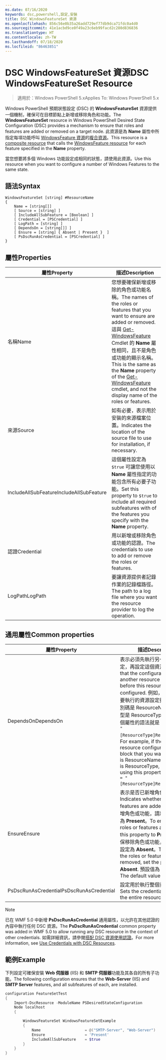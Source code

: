 ```yaml
---
ms.date: 07/16/2020
keywords: dsc,powershell,設定,安裝
title: DSC WindowsFeatureSet 資源
ms.openlocfilehash: 856c56e0b35a26add729ef77db9dca71fdc0a4d0
ms.sourcegitcommit: 41e1acbd9ce0f49a23c6eb99facd2c280d836836
ms.translationtype: HT
ms.contentlocale: zh-TW
ms.lasthandoff: 07/18/2020
ms.locfileid: "86463851"
---
```

# <a name="dsc-windowsfeatureset-resource"></a><span data-ttu-id="e7a4c-103">DSC WindowsFeatureSet 資源</span><span class="sxs-lookup"><span data-stu-id="e7a4c-103">DSC WindowsFeatureSet Resource</span></span>

> <span data-ttu-id="e7a4c-104">適用於：Windows PowerShell 5.x</span><span class="sxs-lookup"><span data-stu-id="e7a4c-104">Applies To: Windows PowerShell 5.x</span></span>

<span data-ttu-id="e7a4c-105">Windows PowerShell 預期狀態設定 (DSC) 的 **WindowsFeatureSet** 資源提供一個機制，確保可在目標節點上新增或移除角色和功能。</span><span class="sxs-lookup"><span data-stu-id="e7a4c-105">The **WindowsFeatureSet** resource in Windows PowerShell Desired State Configuration (DSC) provides a mechanism to ensure that roles and features are added or removed on a target node.</span></span> <span data-ttu-id="e7a4c-106">此資源是為 **Name** 屬性中所指定每項功能呼叫 [WindowsFeature 資源](windowsfeatureResource.md)的[複合資源](../../../resources/authoringResourceComposite.md)。</span><span class="sxs-lookup"><span data-stu-id="e7a4c-106">This resource is a [composite resource](../../../resources/authoringResourceComposite.md) that calls the [WindowsFeature resource](windowsfeatureResource.md) for each feature specified in the **Name** property.</span></span>

<span data-ttu-id="e7a4c-107">當您想要將多個 Windows 功能設定成相同的狀態，請使用此資源。</span><span class="sxs-lookup"><span data-stu-id="e7a4c-107">Use this resource when you want to configure a number of Windows Features to the same state.</span></span>

## <a name="syntax"></a><span data-ttu-id="e7a4c-108">語法</span><span class="sxs-lookup"><span data-stu-id="e7a4c-108">Syntax</span></span>

```Syntax
WindowsFeatureSet [string] #ResourceName
{
    Name = [string[]]
    [ Source = [string] ]
    [ IncludeAllSubFeature = [Boolean] ]
    [ Credential = [PSCredential] ]
    [ LogPath = [string] ]
    [ DependsOn = [string[]] ]
    [ Ensure = [string] { Absent | Present }  ]
    [ PsDscRunAsCredential = [PSCredential] ]
}
```

## <a name="properties"></a><span data-ttu-id="e7a4c-109">屬性</span><span class="sxs-lookup"><span data-stu-id="e7a4c-109">Properties</span></span>

|  <span data-ttu-id="e7a4c-110">屬性</span><span class="sxs-lookup"><span data-stu-id="e7a4c-110">Property</span></span>  |  <span data-ttu-id="e7a4c-111">描述</span><span class="sxs-lookup"><span data-stu-id="e7a4c-111">Description</span></span>   |
|---|---|
|<span data-ttu-id="e7a4c-112">名稱</span><span class="sxs-lookup"><span data-stu-id="e7a4c-112">Name</span></span> |<span data-ttu-id="e7a4c-113">您想要確保新增或移除的角色或功能名稱。</span><span class="sxs-lookup"><span data-stu-id="e7a4c-113">The names of the roles or features that you want to ensure are added or removed.</span></span> <span data-ttu-id="e7a4c-114">這與 [Get-WindowsFeature](/powershell/module/servermanager/get-windowsfeature?view=winserver2012r2-ps) Cmdlet 的 **Name** 屬性相同，且不是角色或功能的顯示名稱。</span><span class="sxs-lookup"><span data-stu-id="e7a4c-114">This is the same as the **Name** property of the [Get-WindowsFeature](/powershell/module/servermanager/get-windowsfeature?view=winserver2012r2-ps) cmdlet, and not the display name of the roles or features.</span></span> |
|<span data-ttu-id="e7a4c-115">來源</span><span class="sxs-lookup"><span data-stu-id="e7a4c-115">Source</span></span> |<span data-ttu-id="e7a4c-116">如有必要，表示用於安裝的來源檔案位置。</span><span class="sxs-lookup"><span data-stu-id="e7a4c-116">Indicates the location of the source file to use for installation, if necessary.</span></span> |
|<span data-ttu-id="e7a4c-117">IncludeAllSubFeature</span><span class="sxs-lookup"><span data-stu-id="e7a4c-117">IncludeAllSubFeature</span></span> |<span data-ttu-id="e7a4c-118">這個屬性設定為 `$true` 可讓您使用以 **Name** 屬性指定的功能包含所有必要子功能。</span><span class="sxs-lookup"><span data-stu-id="e7a4c-118">Set this property to `$true` to include all required subfeatures with of the features you specify with the **Name** property.</span></span> |
|<span data-ttu-id="e7a4c-119">認證</span><span class="sxs-lookup"><span data-stu-id="e7a4c-119">Credential</span></span> |<span data-ttu-id="e7a4c-120">用以新增或移除角色或功能的認證。</span><span class="sxs-lookup"><span data-stu-id="e7a4c-120">The credentials to use to add or remove the roles or features.</span></span> |
|<span data-ttu-id="e7a4c-121">LogPath</span><span class="sxs-lookup"><span data-stu-id="e7a4c-121">LogPath</span></span> |<span data-ttu-id="e7a4c-122">要讓資源提供者記錄作業的記錄檔路徑。</span><span class="sxs-lookup"><span data-stu-id="e7a4c-122">The path to a log file where you want the resource provider to log the operation.</span></span> |

## <a name="common-properties"></a><span data-ttu-id="e7a4c-123">通用屬性</span><span class="sxs-lookup"><span data-stu-id="e7a4c-123">Common properties</span></span>

|<span data-ttu-id="e7a4c-124">屬性</span><span class="sxs-lookup"><span data-stu-id="e7a4c-124">Property</span></span> |<span data-ttu-id="e7a4c-125">描述</span><span class="sxs-lookup"><span data-stu-id="e7a4c-125">Description</span></span> |
|---|---|
|<span data-ttu-id="e7a4c-126">DependsOn</span><span class="sxs-lookup"><span data-stu-id="e7a4c-126">DependsOn</span></span> |<span data-ttu-id="e7a4c-127">表示必須先執行另一個資源的設定，再設定這個資源。</span><span class="sxs-lookup"><span data-stu-id="e7a4c-127">Indicates that the configuration of another resource must run before this resource is configured.</span></span> <span data-ttu-id="e7a4c-128">例如，如果第一個想要執行的資源設定指令碼區塊識別碼是 ResourceName，而其類型是 ResourceType，則使用這個屬性的語法就是 `DependsOn = "[ResourceType]ResourceName"`。</span><span class="sxs-lookup"><span data-stu-id="e7a4c-128">For example, if the ID of the resource configuration script block that you want to run first is ResourceName and its type is ResourceType, the syntax for using this property is `DependsOn = "[ResourceType]ResourceName"`.</span></span> |
|<span data-ttu-id="e7a4c-129">Ensure</span><span class="sxs-lookup"><span data-stu-id="e7a4c-129">Ensure</span></span> |<span data-ttu-id="e7a4c-130">表示是否已新增角色或功能。</span><span class="sxs-lookup"><span data-stu-id="e7a4c-130">Indicates whether the roles or features are added.</span></span> <span data-ttu-id="e7a4c-131">若要確保新增角色或功能，請將此屬性設定為 **Present**。</span><span class="sxs-lookup"><span data-stu-id="e7a4c-131">To ensure that the roles or features are added, set this property to **Present**.</span></span> <span data-ttu-id="e7a4c-132">若要確保移除角色或功能，請將此屬性設定為 **Absent**。</span><span class="sxs-lookup"><span data-stu-id="e7a4c-132">To ensure that the roles or features are removed, set the property to **Absent**.</span></span> <span data-ttu-id="e7a4c-133">預設值為 **Present**。</span><span class="sxs-lookup"><span data-stu-id="e7a4c-133">The default value is **Present**.</span></span> |
|<span data-ttu-id="e7a4c-134">PsDscRunAsCredential</span><span class="sxs-lookup"><span data-stu-id="e7a4c-134">PsDscRunAsCredential</span></span> |<span data-ttu-id="e7a4c-135">設定用於執行整個資源的認證。</span><span class="sxs-lookup"><span data-stu-id="e7a4c-135">Sets the credential for running the entire resource as.</span></span> |

> [!NOTE]
> <span data-ttu-id="e7a4c-136">已在 WMF 5.0 中新增 **PsDscRunAsCredential** 通用屬性，以允許在其他認證的內容中執行任何 DSC 資源。</span><span class="sxs-lookup"><span data-stu-id="e7a4c-136">The **PsDscRunAsCredential** common property was added in WMF 5.0 to allow running any DSC resource in the context of other credentials.</span></span> <span data-ttu-id="e7a4c-137">如需詳細資訊，請參閱[搭配 DSC 資源使用認證](../../../configurations/runasuser.md)。</span><span class="sxs-lookup"><span data-stu-id="e7a4c-137">For more information, see [Use Credentials with DSC Resources](../../../configurations/runasuser.md).</span></span>

## <a name="example"></a><span data-ttu-id="e7a4c-138">範例</span><span class="sxs-lookup"><span data-stu-id="e7a4c-138">Example</span></span>

<span data-ttu-id="e7a4c-139">下列設定可確保安裝 **Web 伺服器** (IIS) 和 **SMTP 伺服器**功能及其各自的所有子功能。</span><span class="sxs-lookup"><span data-stu-id="e7a4c-139">The following configuration ensures that the **Web-Server** (IIS) and **SMTP Server** features, and all subfeatures of each, are installed.</span></span>

```powershell
configuration FeatureSetTest
{
    Import-DscResource -ModuleName PSDesiredStateConfiguration
    Node localhost
    {

        WindowsFeatureSet WindowsFeatureSetExample
        {
            Name                    = @("SMTP-Server", "Web-Server")
            Ensure                  = 'Present'
            IncludeAllSubFeature    = $true
        }
    }
}
```
